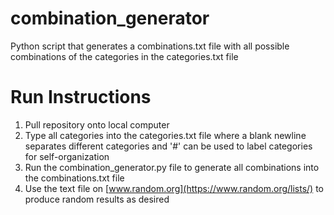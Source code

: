 # combination_generator
Python script that generates a combinations.txt file with all possible combinations of the categories in the categories.txt file

# Run Instructions
1. Pull repository onto local computer
2. Type all categories into the categories.txt file where a blank newline separates different categories and '#' can be used to label categories for self-organization
3. Run the combination_generator.py file to generate all combinations into the combinations.txt file
4. Use the text file on [www.random.org](https://www.random.org/lists/) to produce random results as desired
